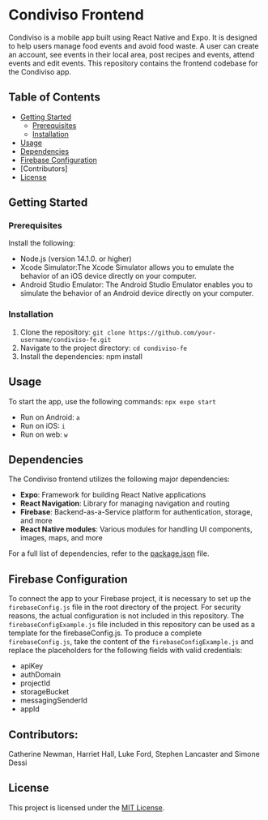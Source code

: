 # Condiviso Frontend

Condiviso is a mobile app built using React Native and Expo. It is designed to help users manage food events and avoid food waste. A user can create an account, see events in their local area, post recipes and events, attend events and edit events. This repository contains the frontend codebase for the Condiviso app.

## Table of Contents

- [Getting Started](#getting-started)
  - [Prerequisites](#prerequisites)
  - [Installation](#installation)
- [Usage](#usage)
- [Dependencies](#dependencies)
- [Firebase Configuration](#firebase-configuration)
- [Contributors] 
- [License](#license)

## Getting Started

### Prerequisites

Install the following:

- Node.js (version 14.1.0. or higher)
- Xcode Simulator:The Xcode Simulator allows you to emulate the behavior of an iOS device directly on your computer.
- Android Studio Emulator: The Android Studio Emulator enables you to simulate the behavior of an Android device directly on your computer.


### Installation

1. Clone the repository: 
    `git clone https://github.com/your-username/condiviso-fe.git`
2. Navigate to the project directory:
    `cd condiviso-fe`
3. Install the dependencies:
    npm install


## Usage
To start the app, use the following commands:
    `npx expo start`
- Run on Android:
    `a`
- Run on iOS:
    `i`
- Run on web:
    `w`


## Dependencies

The Condiviso frontend utilizes the following major dependencies:

- **Expo**: Framework for building React Native applications
- **React Navigation**: Library for managing navigation and routing
- **Firebase**: Backend-as-a-Service platform for authentication, storage, and more
- **React Native modules**: Various modules for handling UI components, images, maps, and more

For a full list of dependencies, refer to the [package.json](./package.json) file.

## Firebase Configuration

To connect the app to your Firebase project, it is necessary to set up the `firebaseConfig.js` file in the root directory of the project. For security reasons, the actual configuration is not included in this repository. The `firebaseConfigExample.js` file included in this repository can be used as a template for the firebaseConfig.js. To produce a complete `firebaseConfig.js`, take the content of the `firebaseConfigExample.js` and replace the placeholders for the following fields with valid credentials: 

- apiKey
- authDomain
- projectId
- storageBucket
- messagingSenderId
- appId

## Contributors:

Catherine Newman, Harriet Hall, Luke Ford, Stephen Lancaster and Simone Dessi

## License

This project is licensed under the [MIT License](./LICENSE).

